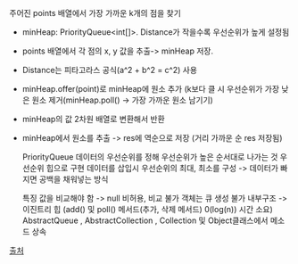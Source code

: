 주어진 points 배열에서 가장 가까운 k개의 점을 찾기

- minHeap: PriorityQueue<int[]>. Distance가 작을수록 우선순위가 높게 설정됨

  
- points 배열에서 각 점의 x, y 값을 추출-> minHeap 저장.
- Distance는 피타고라스 공식(a^2 + b^2 = c^2) 사용
- minHeap.offer(point)로 minHeap에 원소 추가 (k보다 클 시 우선순위가 가장 낮은 원소 제거(minHeap.poll() -> 가장 가까운 원소 남기기)


- minHeap의 값 2차원 배열로 변환해서 반환
- minHeap에서 원소를 추출 -> res에 역순으로 저장 (거리 가까운 순 res 저장됨)


  PriorityQueue
데이터의 우선순위를 정해 우선순위가 높은 순서대로 나가는 것
우선순위 힙으로 구현
데이터를 삽입시 우선순위의 최대, 최소를 구성 -> 데이터가 빠지면 공백을 채워넣는 방식

  특징
값을 비교해야 함 -> null 비허용, 비교 불가 객체는 큐 생성 불가
내부구조 -> 이진트리 힙 (add() 및 poll() 메서드(추가, 삭제 메서드) 0(log(n)) 시간 소요)
AbstractQueue , AbstractCollection , Collection 및 Object클래스에서 메소드 상속

[출처](https://crazykim2.tistory.com/575)

